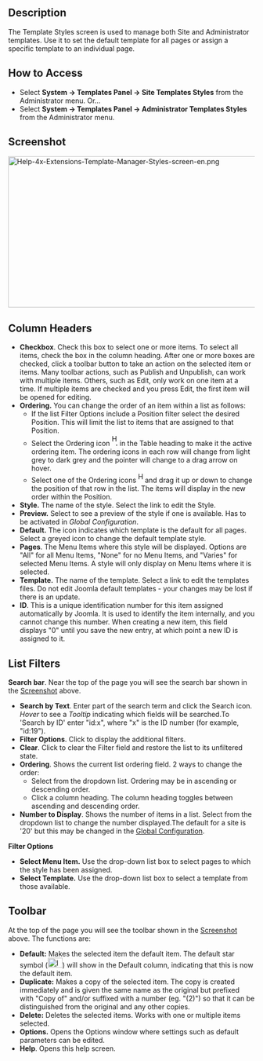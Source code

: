 <!-- Filename: Help4.x:Templates:_Styles / Display title: Templates: Styles -->

## Description

The Template Styles screen is used to manage both Site and Administrator
templates. Use it to set the default template for all pages or assign a
specific template to an individual page.

## How to Access

- Select **System **→** Templates Panel **→** Site Templates Styles**
  from the Administrator menu. Or...
- Select **System **→** Templates Panel **→** Administrator Templates
  Styles** from the Administrator menu.

## Screenshot

<img
src="https://docs.joomla.org/images/5/51/Help-4x-Extensions-Template-Manager-Styles-screen-en.png"
decoding="async" data-file-width="800" data-file-height="308"
width="800" height="308"
alt="Help-4x-Extensions-Template-Manager-Styles-screen-en.png" />

## Column Headers

- **Checkbox**. Check this box to select one or more items. To select
  all items, check the box in the column heading. After one or more
  boxes are checked, click a toolbar button to take an action on the
  selected item or items. Many toolbar actions, such as Publish and
  Unpublish, can work with multiple items. Others, such as Edit, only
  work on one item at a time. If multiple items are checked and you
  press Edit, the first item will be opened for editing.
- **Ordering.** You can change the order of an item within a list as
  follows:
  - If the list Filter Options include a Position filter select the
    desired Position. This will limit the list to items that are
    assigned to that Position.
  - Select the Ordering icon <img
    src="https://docs.joomla.org/images/e/ee/Help30-Ordering-colheader-icon.png"
    decoding="async" data-file-width="12" data-file-height="23" width="12"
    height="23" alt="Help30-Ordering-colheader-icon.png" /> in the Table
    heading to make it the active ordering item. The ordering icons in
    each row will change from light grey to dark grey and the pointer
    will change to a drag arrow on hover.
  - Select one of the Ordering icons <img
    src="https://docs.joomla.org/images/8/87/Help30-Ordering-colheader-grab-bar-icon.png"
    decoding="async" data-file-width="10" data-file-height="21" width="10"
    height="21" alt="Help30-Ordering-colheader-grab-bar-icon.png" /> and
    drag it up or down to change the position of that row in the list.
    The items will display in the new order within the Position.
- **Style.** The name of the style. Select the link to edit the Style.
- **Preview.** Select to see a preview of the style if one is available.
  Has to be activated in *Global Configuration*.
- **Default.** The icon indicates which template is the default for all
  pages. Select a greyed icon to change the default template style.
- **Pages**. The Menu Items where this style will be displayed. Options
  are "All" for all Menu Items, "None" for no Menu Items, and "Varies"
  for selected Menu Items. A style will only display on Menu Items where
  it is selected.
- **Template.** The name of the template. Select a link to edit the
  templates files. Do not edit Joomla default templates - your changes
  may be lost if there is an update.
- **ID**. This is a unique identification number for this item assigned
  automatically by Joomla. It is used to identify the item internally,
  and you cannot change this number. When creating a new item, this
  field displays "0" until you save the new entry, at which point a new
  ID is assigned to it.

## List Filters

**Search bar**. Near the top of the page you will see the search bar
shown in the [Screenshot](#screenshot) above.

- **Search by Text**. Enter part of the search term and click the Search
  icon. *Hover* to see a *Tooltip* indicating which fields will be
  searched.To 'Search by ID' enter "id:x", where "x" is the ID number
  (for example, "id:19").
- **Filter Options**. Click to display the additional filters.
- **Clear**. Click to clear the Filter field and restore the list to its
  unfiltered state.
- **Ordering**. Shows the current list ordering field. 2 ways to change
  the order:
  - Select from the dropdown list. Ordering may be in ascending or
    descending order.
  - Click a column heading. The column heading toggles between ascending
    and descending order.
- **Number to Display**. Shows the number of items in a list. Select
  from the dropdown list to change the number displayed.The default for
  a site is '20' but this may be changed in the [Global
  Configuration](https://docs.joomla.org/Help4.x:Site_Global_Configuration/en#defaultlistlimit "Special:MyLanguage/Help4.x:Site Global Configuration/en").

**Filter Options**

- **Select Menu Item.** Use the drop-down list box to select pages to
  which the style has been assigned.
- **Select Template.** Use the drop-down list box to select a template
  from those available.

## Toolbar

At the top of the page you will see the toolbar shown in the
[Screenshot](#Screenshot) above. The functions are:

- **Default:** Makes the selected item the default item. The default
  star symbol
  (<img src="https://docs.joomla.org/images/7/7e/Icon-16-default.png"
  decoding="async" data-file-width="30" data-file-height="20" width="30"
  height="20" alt="Icon-16-default.png" />) will show in the Default
  column, indicating that this is now the default item.
- **Duplicate:** Makes a copy of the selected item. The copy is created
  immediately and is given the same name as the original but prefixed
  with "Copy of" and/or suffixed with a number (eg. "(2)") so that it
  can be distinguished from the original and any other copies.
- **Delete:** Deletes the selected items. Works with one or multiple
  items selected.
- **Options.** Opens the Options window where settings such as default
  parameters can be edited.
- **Help**. Opens this help screen.
